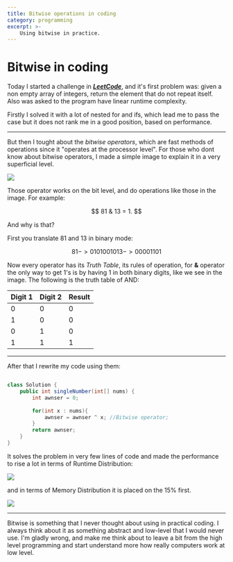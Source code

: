 ```yaml
---
title: Bitwise operations in coding
category: programming
excerpt: >-
    Using bitwise in practice.
---
```



# Bitwise in coding

Today I started a challenge in [__*LeetCode*__](https://leetcode.com/), and it's first problem was:  given a non empty array of integers, return the element that do not repeat itself. Also was asked to the program have linear runtime complexity.

Firstly I solved it with a lot of nested for and ifs, which lead me to pass the case but it does not rank me in a good position, based on performance.

---

But then I tought about the *bitwise operators*, which are fast methods of operations since it "operates at the processor level". For those who dont know about bitwise operators, I made a simple image to explain it in a very superficial level.


![](https://i.imgur.com/s8BQfsH.jpg)

Those operator works on the bit level, and do operations like those in the image. For example:  

```math
                                    81 & 13 = 1.  
```

And why is that?

First you translate 81 and 13 in binary mode:  


```math
                                    81 -> 01010010   

                                    13 -> 00001101  
``` 

Now every operator has its *Truth Table*, its rules of operation, for __&__ operator the only way to get 1's is by having 1 in both binary digits, like we see in the image. The following is the truth table of AND:

| Digit 1 | Digit  2 | Result |
| -----   | -------- | -------| 
|   0     |    0     |    0   |
|   1     |    0     |    0   |
|   0     |    1     |    0   |
|   1     |    1     |    1   |

___

After that I rewrite my code using them:  

```java

class Solution {
    public int singleNumber(int[] nums) {
        int awnser = 0;
        
        for(int x : nums){
            awnser = awnser ^ x; //Bitwise operator;
        }
        return awnser;
    }
}

```

 It solves the problem in very few lines of code and made the performance to rise a lot in terms of Runtime Distribution:
 
![](https://i.imgur.com/tRyTe5w.png)
 
  and in terms of Memory Distribution it is placed on the 15% first.

![](https://i.imgur.com/FcBfBk0.png)

___

Bitwise is something that I never thought about using in practical coding. I always think about it as something abstract and low-level that I would never use. I'm gladly wrong, and make me think about to leave a bit from the high level programming and start understand more how really computers work at low level.
